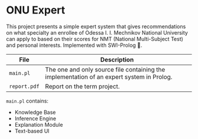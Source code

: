 # ONU Expert

This project presents a simple expert system that gives recommendations on what specialty an enrollee of Odessa I. I. Mechnikov National University can apply to based on their scores for NMT (National Multi-Subject Test) and personal interests. Implemented with SWI-Prolog 🦉.

| File         | Description                                                                               |
| ------------ | ----------------------------------------------------------------------------------------- |
| `main.pl`    | The one and only source file containing the implementation of an expert system in Prolog. |
| `report.pdf` | Report on the term project.                                                               |

`main.pl` contains:
- Knowledge Base
- Inference Engine
- Explanation Module
- Text-based UI
